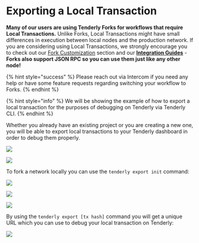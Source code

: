 # Exporting a Local Transaction

**Many of our users are using Tenderly Forks for workflows that require Local Transactions.** Unlike Forks, Local Transactions might have small differences in execution between local nodes and the production network. If you are considering using Local Transactions, we strongly encourage you to check out our [Fork Customization](../simulations-and-forks/reference/tenderly-fork-customization-via-api/) section and our [**Integration Guides**](../simulations-and-forks/integration-guides/) - **Forks also support JSON RPC so you can use them just like any other node!**&#x20;

{% hint style="success" %}
Please reach out via Intercom if you need any help or have some feature requests regarding switching your workflow to Forks.
{% endhint %}

{% hint style="info" %}
We will be showing the example of how to export a local transaction for the purposes of debugging on Tenderly via Tenderly CLI.
{% endhint %}

Whether you already have an existing project or you are creating a new one, you will be able to export local transactions to your Tenderly dashboard in order to debug them properly.

![](<../.gitbook/assets/Screenshot 2021-10-14 at 15.52.12.png>)

![](<../.gitbook/assets/Screenshot 2021-10-14 at 15.53.14.png>)

To fork a network locally you can use the `tenderly export init` command:

![](<../.gitbook/assets/Screenshot 2021-10-14 at 15.54.53.png>)

![](<../.gitbook/assets/Screenshot 2021-10-14 at 15.55.33.png>)

![](<../.gitbook/assets/Screenshot 2021-10-14 at 15.56.06.png>)

By using the `tenderly export [tx hash]` command you will get a unique URL which you can use to debug your local transaction on Tenderly:

![](<../.gitbook/assets/Screenshot 2021-10-14 at 15.57.28.png>)
